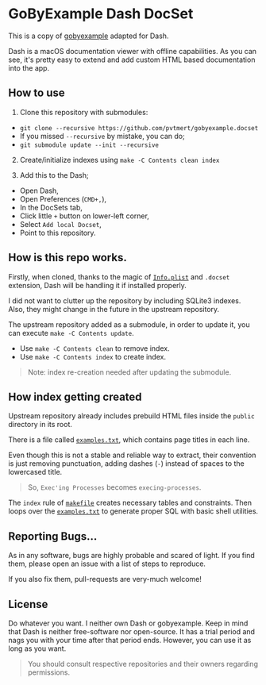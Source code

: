 
# GoByExample Dash DocSet

This is a copy of [gobyexample](https://gobyexample.com) adapted for Dash.

Dash is a macOS documentation viewer with offline capabilities. As you can see,
it's pretty easy to extend and add custom HTML based documentation into the app.

## How to use

1. Clone this repository with submodules:
  - `git clone --recursive https://github.com/pvtmert/gobyexample.docset`
  - If you missed `--recursive` by mistake, you can do;
  - `git submodule update --init --recursive`

2. Create/initialize indexes using `make -C Contents clean index`

3. Add this to the Dash;
  - Open Dash,
  - Open Preferences (`CMD+,`),
  - In the DocSets tab,
  - Click little `+` button on lower-left corner,
  - Select `Add local Docset`,
  - Point to this repository.

## How is this repo works.

Firstly, when cloned, thanks to the magic of [`Info.plist`](Contents/Info.plist)
and `.docset` extension, Dash will be handling it if installed properly.

I did not want to clutter up the repository by including SQLite3 indexes. Also,
they might change in the future in the upstream repository.

The upstream repository added as a submodule, in order to update it,
you can execute `make -C Contents update`.

- Use `make -C Contents clean` to remove index.
- Use `make -C Contents index` to create index.

> Note: index re-creation needed after updating the submodule.

## How index getting created

Upstream repository already includes prebuild HTML files inside the `public`
directory in its root.

There is a file called
[`examples.txt`](Contents/Resources/gobyexample.git/examples.txt),
which contains page titles in each line.

Even though this is not a stable and reliable way to extract, their convention
is just removing punctuation, adding dashes (`-`) instead of spaces to the
lowercased title.

> So, `Exec'ing Processes` becomes `execing-processes`.

The `index` rule of [`makefile`](makefile) creates necessary tables and
constraints. Then loops over the
[`examples.txt`](Contents/Resources/gobyexample.git/examples.txt) to generate
proper SQL with basic shell utilities.

## Reporting Bugs...

As in any software, bugs are highly probable and scared of light. If you find
them, please open an issue with a list of steps to reproduce.

If you also fix them, pull-requests are very-much welcome!

## License

Do whatever you want. I neither own Dash or gobyexample. Keep in mind that
Dash is neither free-software nor open-source. It has a trial period and nags
you with your time after that period ends. However, you can use it as long as
you want.

> You should consult respective repositories and their owners regarding
> permissions.

